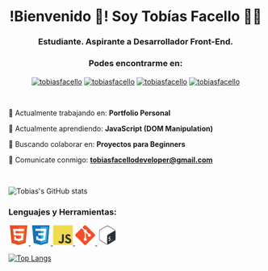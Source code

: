 <!--
**tobiasfacello/tobiasfacello** is a ✨ _special_ ✨ repository because its `README.md` (this file) appears on your GitHub profile.
-->



<h1 align="center">!Bienvenido 👋! Soy Tobías Facello 👨‍💻</h1>
<h3 align="center">Estudiante. Aspirante a Desarrollador Front-End.</h3>
<h3 align="center">Podes encontrarme en:</h3>



<p align="center">
<a href="https://linkedin.com/in/tobiasfacello" target="blank"><img align="center" src="https://dw-iconusers.flaticon.com/43971/43971898/1624636636372.svg?token=exp=1624637547~hmac=b51a26985783a73cd8be56acf926ecc9" alt="tobiasfacello" height="40" width="40" /></a>
<a href="https://codepen.io/tobiasfacello" target="blank"><img align="center" src="https://dw-iconusers.flaticon.com/43971/43971898/1624636108752.svg?token=exp=1624637103~hmac=915ff1bead6414bb485a61899707387f" alt="tobiasfacello" height="40" width="40" /></a>
<a href="https://twitter.com/tobiasfacello" target="blank"><img align="center" src="https://dw-iconusers.flaticon.com/43971/43971898/1624636910336.svg?token=exp=1624637824~hmac=6205ad3337cce610130fad665708388f" alt="tobiasfacello" height="40" width="40" /></a>
<a href="https://instagram.com/tobiasfacello" target="blank"><img align="center" src="https://dw-iconusers.flaticon.com/43971/43971898/1624637086692.svg?token=exp=1624637993~hmac=d7f1c326d18790e576a44831ea2cb1be" alt="tobiasfacello" height="40" width="40" /></a>
</p>

<br>

🔭 Actualmente trabajando en: **Portfolio Personal**

🌱 Actualmente aprendiendo: **JavaScript (DOM Manipulation)**

🤝 Buscando colaborar en: **Proyectos para Beginners**

💬 Comunicate conmigo: **tobiasfacellodeveloper@gmail.com**

<br>

![Tobias's GitHub stats](https://github-readme-stats.vercel.app/api?username=tobiasfacello&show_icons=true&theme=graywhite)

<h3 align="left">Lenguajes y Herramientas:</h3>
<p align="left"> <a href="https://www.w3.org/html/" target="_blank"> <img src="icons/html5-original.svg" alt="html5" width="40" height="40"/> </a> <a href="https://www.w3schools.com/css/" target="_blank"> <img src="icons/css3-original.svg" alt="css3" width="40" height="40"/> </a> <a href="https://developer.mozilla.org/en-US/docs/Web/JavaScript" target="_blank"> <img src="icons/javascript-original.svg" alt="javascript" width="40" height="40"/> </a> <a href="https://git-scm.com/" target="_blank"> <img src="icons/git-original.svg" alt="git" width="40" height="40"/> </a> <a href="https://www.gnu.org/software/bash/" target="_blank"> <img src="icons/bash-original.svg" alt="bash" width="40" height="40"/> </a> </p>

[![Top Langs](https://github-readme-stats.vercel.app/api/top-langs/?username=tobiasfacello&layout=compact)](https://github.com/tobiasfacello/github-readme-stats)

